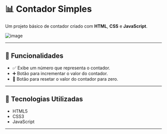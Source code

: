 # 📊 Contador Simples

Um projeto básico de contador criado com **HTML**, **CSS** e **JavaScript**. 

![image](https://github.com/user-attachments/assets/ce03f9c6-ec96-4db3-ba8a-c66413e6f4c0)

---

## 🚀 Funcionalidades

- ✅ Exibe um número que representa o contador.
- ➕ Botão para incrementar o valor do contador.
- 🔄 Botão para resetar o valor do contador para zero.

---

## 🧠 Tecnologias Utilizadas

- HTML5
- CSS3
- JavaScript 

---


